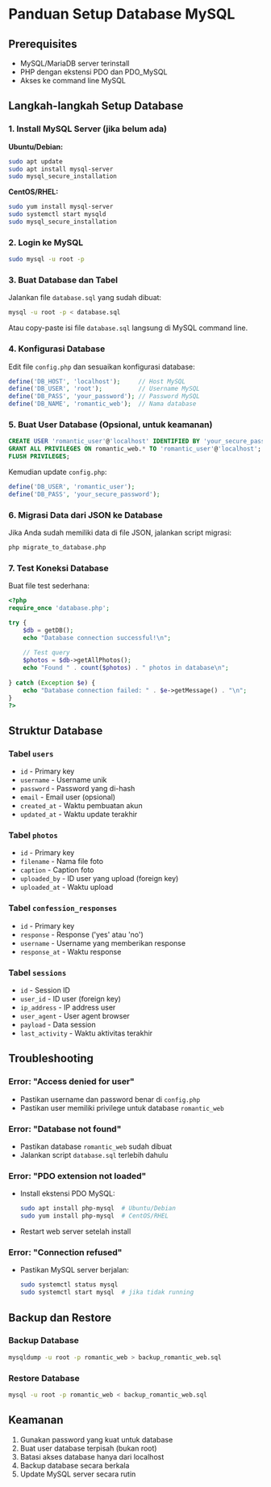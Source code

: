 # Panduan Setup Database MySQL

## Prerequisites
- MySQL/MariaDB server terinstall
- PHP dengan ekstensi PDO dan PDO_MySQL
- Akses ke command line MySQL

## Langkah-langkah Setup Database

### 1. Install MySQL Server (jika belum ada)

**Ubuntu/Debian:**
```bash
sudo apt update
sudo apt install mysql-server
sudo mysql_secure_installation
```

**CentOS/RHEL:**
```bash
sudo yum install mysql-server
sudo systemctl start mysqld
sudo mysql_secure_installation
```

### 2. Login ke MySQL
```bash
sudo mysql -u root -p
```

### 3. Buat Database dan Tabel
Jalankan file `database.sql` yang sudah dibuat:

```bash
mysql -u root -p < database.sql
```

Atau copy-paste isi file `database.sql` langsung di MySQL command line.

### 4. Konfigurasi Database
Edit file `config.php` dan sesuaikan konfigurasi database:

```php
define('DB_HOST', 'localhost');     // Host MySQL
define('DB_USER', 'root');          // Username MySQL
define('DB_PASS', 'your_password'); // Password MySQL
define('DB_NAME', 'romantic_web');  // Nama database
```

### 5. Buat User Database (Opsional, untuk keamanan)
```sql
CREATE USER 'romantic_user'@'localhost' IDENTIFIED BY 'your_secure_password';
GRANT ALL PRIVILEGES ON romantic_web.* TO 'romantic_user'@'localhost';
FLUSH PRIVILEGES;
```

Kemudian update `config.php`:
```php
define('DB_USER', 'romantic_user');
define('DB_PASS', 'your_secure_password');
```

### 6. Migrasi Data dari JSON ke Database
Jika Anda sudah memiliki data di file JSON, jalankan script migrasi:

```bash
php migrate_to_database.php
```

### 7. Test Koneksi Database
Buat file test sederhana:

```php
<?php
require_once 'database.php';

try {
    $db = getDB();
    echo "Database connection successful!\n";
    
    // Test query
    $photos = $db->getAllPhotos();
    echo "Found " . count($photos) . " photos in database\n";
    
} catch (Exception $e) {
    echo "Database connection failed: " . $e->getMessage() . "\n";
}
?>
```

## Struktur Database

### Tabel `users`
- `id` - Primary key
- `username` - Username unik
- `password` - Password yang di-hash
- `email` - Email user (opsional)
- `created_at` - Waktu pembuatan akun
- `updated_at` - Waktu update terakhir

### Tabel `photos`
- `id` - Primary key
- `filename` - Nama file foto
- `caption` - Caption foto
- `uploaded_by` - ID user yang upload (foreign key)
- `uploaded_at` - Waktu upload

### Tabel `confession_responses`
- `id` - Primary key
- `response` - Response ('yes' atau 'no')
- `username` - Username yang memberikan response
- `response_at` - Waktu response

### Tabel `sessions`
- `id` - Session ID
- `user_id` - ID user (foreign key)
- `ip_address` - IP address user
- `user_agent` - User agent browser
- `payload` - Data session
- `last_activity` - Waktu aktivitas terakhir

## Troubleshooting

### Error: "Access denied for user"
- Pastikan username dan password benar di `config.php`
- Pastikan user memiliki privilege untuk database `romantic_web`

### Error: "Database not found"
- Pastikan database `romantic_web` sudah dibuat
- Jalankan script `database.sql` terlebih dahulu

### Error: "PDO extension not loaded"
- Install ekstensi PDO MySQL:
  ```bash
  sudo apt install php-mysql  # Ubuntu/Debian
  sudo yum install php-mysql  # CentOS/RHEL
  ```
- Restart web server setelah install

### Error: "Connection refused"
- Pastikan MySQL server berjalan:
  ```bash
  sudo systemctl status mysql
  sudo systemctl start mysql  # jika tidak running
  ```

## Backup dan Restore

### Backup Database
```bash
mysqldump -u root -p romantic_web > backup_romantic_web.sql
```

### Restore Database
```bash
mysql -u root -p romantic_web < backup_romantic_web.sql
```

## Keamanan
1. Gunakan password yang kuat untuk database
2. Buat user database terpisah (bukan root)
3. Batasi akses database hanya dari localhost
4. Backup database secara berkala
5. Update MySQL server secara rutin